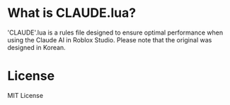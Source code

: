 # What is CLAUDE.lua?
'CLAUDE'.lua is a rules file designed to ensure optimal performance when using the Claude AI in Roblox Studio.
Please note that the original was designed in Korean.

# License
MIT License
